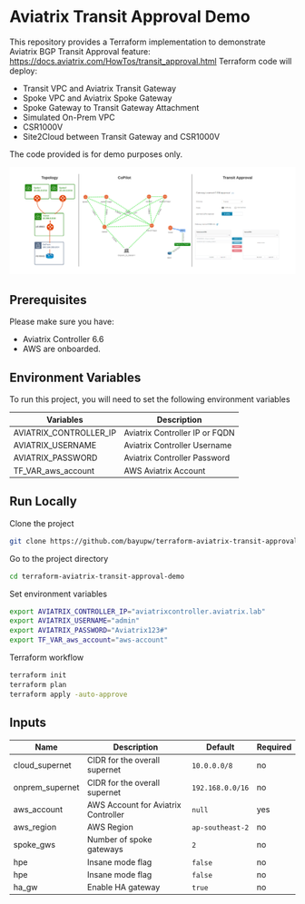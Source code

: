 # Aviatrix Transit Approval Demo

This repository provides a Terraform implementation to demonstrate Aviatrix BGP Transit Approval feature: https://docs.aviatrix.com/HowTos/transit_approval.html
Terraform code will deploy:
- Transit VPC and Aviatrix Transit Gateway
- Spoke VPC and Aviatrix Spoke Gateway
- Spoke Gateway to Transit Gateway Attachment
- Simulated On-Prem VPC
- CSR1000V
- Site2Cloud between Transit Gateway and CSR1000V

The code provided is for demo purposes only.

![Aviatrix Transit Approval Demo Topology](images/terraform-aviatrix-transit-approval-demo.png "Aviatrix Transit Approval Demo Topology")

## Prerequisites

Please make sure you have:
- Aviatrix Controller 6.6
- AWS are onboarded. 

## Environment Variables

To run this project, you will need to set the following environment variables

Variables | Description
--- | ---
AVIATRIX_CONTROLLER_IP | Aviatrix Controller IP or FQDN 
AVIATRIX_USERNAME | Aviatrix Controller Username
AVIATRIX_PASSWORD | Aviatrix Controller Password
TF_VAR_aws_account | AWS Aviatrix Account 

## Run Locally

Clone the project

```bash
git clone https://github.com/bayupw/terraform-aviatrix-transit-approval-demo
```

Go to the project directory

```bash
cd terraform-aviatrix-transit-approval-demo
```

Set environment variables

```bash
export AVIATRIX_CONTROLLER_IP="aviatrixcontroller.aviatrix.lab"
export AVIATRIX_USERNAME="admin"
export AVIATRIX_PASSWORD="Aviatrix123#"
export TF_VAR_aws_account="aws-account"
```

Terraform workflow

```bash
terraform init
terraform plan
terraform apply -auto-approve
```

## Inputs

| Name | Description | Default | Required |
|------|-------------|---------|----------|
| cloud_supernet | CIDR for the overall supernet | `10.0.0.0/8` | no |
| onprem_supernet | CIDR for the overall supernet | `192.168.0.0/16` | no |
| aws_account | AWS Account for Aviatrix Controller | `null` | yes |
| aws_region | AWS Region | `ap-southeast-2` | no |
| spoke_gws | Number of spoke gateways | `2` | no |
| hpe | Insane mode flag | `false` | no |
| hpe | Insane mode flag | `false` | no |
| ha_gw | Enable HA gateway | `true` | no |